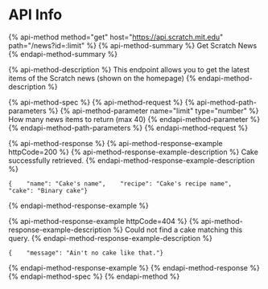 # API Info

{% api-method method="get" host="https://api.scratch.mit.edu" path="/news?id=:limit" %}
{% api-method-summary %}
Get Scratch News
{% endapi-method-summary %}

{% api-method-description %}
This endpoint allows you to get the latest items of the Scratch news \(shown on the homepage\)
{% endapi-method-description %}

{% api-method-spec %}
{% api-method-request %}
{% api-method-path-parameters %}
{% api-method-parameter name="limit" type="number" %}
How many news items to return \(max 40\)
{% endapi-method-parameter %}
{% endapi-method-path-parameters %}
{% endapi-method-request %}

{% api-method-response %}
{% api-method-response-example httpCode=200 %}
{% api-method-response-example-description %}
Cake successfully retrieved.
{% endapi-method-response-example-description %}

```
{    "name": "Cake's name",    "recipe": "Cake's recipe name",    "cake": "Binary cake"}
```
{% endapi-method-response-example %}

{% api-method-response-example httpCode=404 %}
{% api-method-response-example-description %}
Could not find a cake matching this query.
{% endapi-method-response-example-description %}

```
{    "message": "Ain't no cake like that."}
```
{% endapi-method-response-example %}
{% endapi-method-response %}
{% endapi-method-spec %}
{% endapi-method %}



